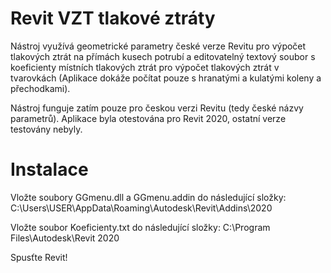# Revit VZT tlakové ztráty
Nástroj využívá geometrické parametry české verze Revitu pro výpočet tlakových ztrát na přímách kusech potrubí a editovatelný textový soubor s koeficienty místních tlakových ztrát pro výpočet tlakových ztrát v tvarovkách (Aplikace dokáže počítat pouze s hranatými a kulatými koleny a přechodkami).

Nástroj funguje zatím pouze pro českou verzi Revitu (tedy české názvy parametrů). Aplikace byla otestována pro Revit 2020, ostatní verze testovány nebyly.

# Instalace
Vložte soubory GGmenu.dll a GGmenu.addin do následující složky:
C:\Users\USER\AppData\Roaming\Autodesk\Revit\Addins\2020

Vložte soubor Koeficienty.txt do následující složky:
C:\Program Files\Autodesk\Revit 2020

Spusťte Revit!
